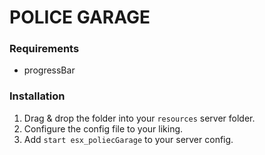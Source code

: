 # POLICE GARAGE

### Requirements
- progressBar


### Installation
1) Drag & drop the folder into your `resources` server folder.
2) Configure the config file to your liking.
3) Add `start esx_poliecGarage` to your server config.



